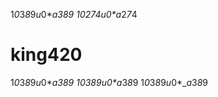1*0*3*8*9*u*0*_*a*3*8*9
1*0*2*7*4*u*0*_*a*2*7*4
# king420
1*0*3*8*9*u*0*_*a*3*8*9
1*0*3*8*9*u*0*_*a*3*8*9
1*0*3*8*9*u*0*_*a*3*8*9
